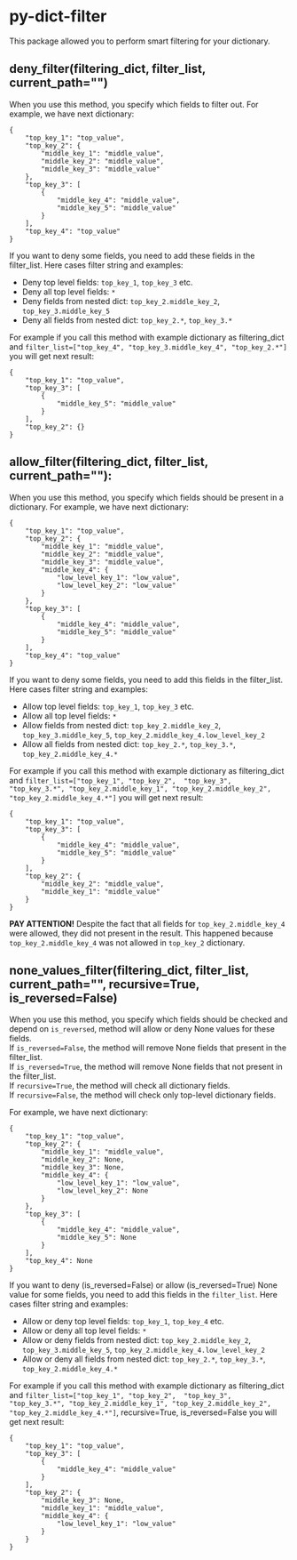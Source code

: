 # py-dict-filter
This package allowed you to perform smart filtering for your dictionary.
## deny_filter(filtering_dict, filter_list, current_path="")
When you use this method, you specify which fields to filter out. For example, we have next dictionary:
```
{
    "top_key_1": "top_value",
    "top_key_2": {
        "middle_key_1": "middle_value",
        "middle_key_2": "middle_value",
        "middle_key_3": "middle_value"
    },
    "top_key_3": [
        {
            "middle_key_4": "middle_value",
            "middle_key_5": "middle_value"
        }
    ],
    "top_key_4": "top_value"
}
```

If you want to deny some fields, you need to add these fields in the filter_list. Here cases filter string and examples:
- Deny top level fields: `top_key_1`, `top_key_3` etc.
- Deny all top level fields: `*`
- Deny fields from nested dict: `top_key_2.middle_key_2`, `top_key_3.middle_key_5`
- Deny all fields from nested dict: `top_key_2.*`, `top_key_3.*`

For example if you call this method with example dictionary as filtering_dict and `filter_list=["top_key_4", "top_key_3.middle_key_4", "top_key_2.*"]`
you will get next result:

```
{
    "top_key_1": "top_value",
    "top_key_3": [
        {
            "middle_key_5": "middle_value"
        }
    ],
    "top_key_2": {}
}
```

## allow_filter(filtering_dict, filter_list, current_path=""):
When you use this method, you specify which fields should be present in a dictionary. For example, we have next dictionary:
```
{
    "top_key_1": "top_value",
    "top_key_2": {
        "middle_key_1": "middle_value",
        "middle_key_2": "middle_value",
        "middle_key_3": "middle_value",
        "middle_key_4": {
            "low_level_key_1": "low_value",
            "low_level_key_2": "low_value"
        }
    },
    "top_key_3": [
        {
            "middle_key_4": "middle_value",
            "middle_key_5": "middle_value"
        }
    ],
    "top_key_4": "top_value"
}
```

If you want to deny some fields, you need to add this fields in the filter_list. Here cases filter string and examples:
- Allow top level fields: `top_key_1`, `top_key_3` etc.
- Allow all top level fields: `*`
- Allow fields from nested dict: `top_key_2.middle_key_2`, `top_key_3.middle_key_5`, `top_key_2.middle_key_4.low_level_key_2`
- Allow all fields from nested dict: `top_key_2.*`, `top_key_3.*`, `top_key_2.middle_key_4.*`

For example if you call this method with example dictionary as filtering_dict and `filter_list=["top_key_1", "top_key_2", 
"top_key_3", "top_key_3.*", "top_key_2.middle_key_1", "top_key_2.middle_key_2", "top_key_2.middle_key_4.*"]`
you will get next result:

```
{
    "top_key_1": "top_value",
    "top_key_3": [
        {
            "middle_key_4": "middle_value",
            "middle_key_5": "middle_value"
        }
    ],
    "top_key_2": {
        "middle_key_2": "middle_value",
        "middle_key_1": "middle_value"
    }
}
```

**PAY ATTENTION!** Despite the fact that all fields for `top_key_2.middle_key_4` were allowed, they did not present in the result. 
This happened because `top_key_2.middle_key_4` was not allowed in `top_key_2` dictionary.

## none_values_filter(filtering_dict, filter_list, current_path="", recursive=True, is_reversed=False)
When you use this method, you specify which fields should be checked and depend on `is_reversed`, method will allow or deny None values for these fields. <br>
If `is_reversed=False`, the method will remove None fields that present in the filter_list. <br>
If `is_reversed=True`, the method will remove None fields that not present in the filter_list. <br>
If `recursive=True`, the method will check all dictionary fields.<br>
If `recursive=False`, the method will check only top-level dictionary fields.<br>

For example, we have next dictionary:
```
{
    "top_key_1": "top_value",
    "top_key_2": {
        "middle_key_1": "middle_value",
        "middle_key_2": None,
        "middle_key_3": None,
        "middle_key_4": {
            "low_level_key_1": "low_value",
            "low_level_key_2": None
        }
    },
    "top_key_3": [
        {
            "middle_key_4": "middle_value",
            "middle_key_5": None
        }
    ],
    "top_key_4": None
}
```
If you want to deny (is_reversed=False) or allow (is_reversed=True) None value for some fields, you need to add this fields in the `filter_list`. Here cases filter string and examples:
- Allow or deny top level fields: `top_key_1`, `top_key_4` etc.
- Allow or deny all top level fields: `*`
- Allow or deny fields from nested dict: `top_key_2.middle_key_2`, `top_key_3.middle_key_5`, `top_key_2.middle_key_4.low_level_key_2`
- Allow or deny all fields from nested dict: `top_key_2.*`, `top_key_3.*`, `top_key_2.middle_key_4.*`

For example if you call this method with example dictionary as filtering_dict and `filter_list=["top_key_1", "top_key_2", 
"top_key_3", "top_key_3.*", "top_key_2.middle_key_1", "top_key_2.middle_key_2", "top_key_2.middle_key_4.*"]`, recursive=True, is_reversed=False
you will get next result:

```
{
    "top_key_1": "top_value",
    "top_key_3": [
        {
            "middle_key_4": "middle_value"
        }
    ],
    "top_key_2": {
        "middle_key_3": None,
        "middle_key_1": "middle_value",
        "middle_key_4": {
            "low_level_key_1": "low_value"
        }
    }
}
```
